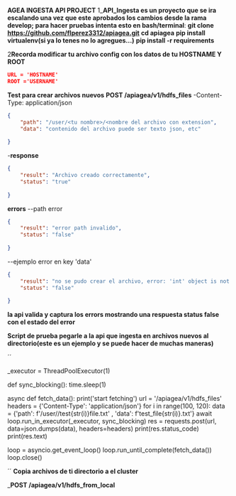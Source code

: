 __AGEA INGESTA API PROJECT__
1_**API_Ingesta es un proyecto que se ira escalando una vez que este aprobados los cambios desde la rama develop; para hacer pruebas intenta esto en bash/terminal**:
**git clone https://github.com/flperez3312/apiagea.git**
**cd apiagea**
**pip install virtualenv(si ya lo tenes no lo agregues...)**
**pip install -r requirements**

2**Recorda modificar tu archivo config con los datos de tu HOSTNAME Y ROOT**

```JSON
URL = 'HOSTNAME'
ROOT ='USERNAME'
```

**Test para crear archivos nuevos**
**POST <hostname>/apiagea/v1/hdfs_files**
-Content-Type: application/json
```JSON
{
    "path": "/user/<tu nombre>/<nombre del archivo con extension",
    "data": "contenido del archivo puede ser texto json, etc"
    
}
```
-**response**
```JSON
{
    "result": "Archivo creado correctamente",
    "status": "true"
    
}
```
**errors**
--path error
```JSON
{
    "result": "error path invalido",
    "status": "false"
    
}
```
--ejemplo  error en key 'data'
```JSON
{
    "result": "no se pudo crear el archivo, error: 'int' object is not iterable ",
    "status": "false"
    
}
```
**la api valida y captura los errors mostrando una respuesta status false con el estado del error**


__Script de prueba pegarle a la api que ingesta en archivos nuevos al directorio(este es un ejemplo y se puede hacer de muchas maneras)__
 
      
´´

_executor = ThreadPoolExecutor(1)


def sync_blocking():
    time.sleep(1)





async def fetch_data():
    print('start fetching')
    url = '<hostname>/apiagea/v1/hdfs_files'
    headers = {'Content-Type': 'application/json'}
    for i in range(100, 120):
        data = {'path': f'/user/<usuario>/test{str(i)}file.txt' , 'data': f'test_file{str(i)}.txt'}
        await loop.run_in_executor(_executor, sync_blocking)
        res = requests.post(url, data=json.dumps(data), headers=headers)
        print(res.status_code)
        print(res.text)
    

loop = asyncio.get_event_loop()
loop.run_until_complete(fetch_data())
loop.close()

´´
**Copia archivos de ti directorio a el cluster**
      
_**POST <hostname>/apiagea/v1/hdfs_from_local**
      
      


  
